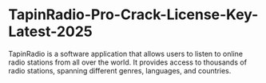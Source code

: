 # TapinRadio-Pro-Crack-License-Key-Latest-2025
TapinRadio is a software application that allows users to listen to online radio stations from all over the world. It provides access to thousands of radio stations, spanning different genres, languages, and countries.
